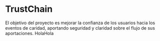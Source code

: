 # TrustChain
El objetivo del proyecto es mejorar la confianza de los usuarios hacia los eventos de caridad, aportando seguridad y claridad sobre el flujo de sus aportaciones.
HolaHola
